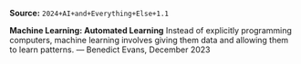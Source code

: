 **Source:** `2024+AI+and+Everything+Else+1.1`

**Machine Learning: Automated Learning**
Instead of explicitly programming computers, machine learning involves giving them data and allowing them to learn patterns. — Benedict Evans, December 2023
